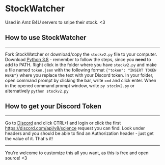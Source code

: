 # StockWatcher
Used in Amz B4U servers to snipe their stock. &lt;3


## How to use StockWatcher
------
Fork StockWatcher or download/copy the `stockv2.py` file to your computer.
Download [Python 3.8](https://www.python.org/downloads/release/python-386/) - remember to follow the steps, since you __need__ to add to PATH.
Right click in the folder where you have `stockv2.py` and make a file named `token.json` with the following format `{"token": "INSERT TOKEN HERE"}` where you replace the text with your Discord token.
In your folder, open command prompt by clicking the bar, write `cmd` and click enter.
When in the opened command prompt window, write `py stockv2.py` or alternatively `python stockv2.py`


## How to get your Discord Token
------
Go to [Discord](https://www.discord.com/) and click CTRL+I and login or click the first https://discord.com/api/v8/science request you can find.
Look under headers and you should be able to find an Authorization header - just get the value of it.
That's it!

------
You're welcome to customize this all you want, as this is free and open source! <3
